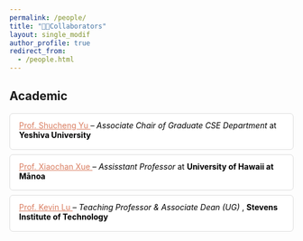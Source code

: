 ```yaml
---
permalink: /people/
title: "🧑‍🔬Collaborators"
layout: single_modif
author_profile: true
redirect_from: 
  - /people.html
---
```


## Academic
<!-- Formatted List Style -->
<!-- <ul style="list-style: disc; padding-left: 1.5rem; margin: 0;">
  <li style="margin-bottom: 0.75rem; padding-left: 0.5rem; border-left: 2px solid rgba(0,0,0,0.1);">
    <div style="margin-bottom: 0.3rem; color: #000;"> 
      <a href="https://www.stevens.edu/profile/syu19" target="_blank" rel="noopener noreferrer" style="color: #d97c5f;">
      Prof. Shucheng Yu </a> 
      – <em>Assisstant Professor</em> at <strong>Stevens Institute of Technology.</strong> <br> (Masters Thesis Advisor | Co-Author)
    </div>
  </li>
  <li style="margin-bottom: 0.75rem; padding-left: 0.5rem; border-left: 2px solid rgba(0,0,0,0.1);">
    <div style="margin-bottom: 0.3rem; color: #000;"> 
      <a href="https://xueshannon.github.io" target="_blank" rel="noopener noreferrer" style="color: #d97c5f">
      Prof. Xiaochan Xue</a> 
      – <em>Assisstant Professor</em> at <strong>University of Hawaii at Mānoa.</strong> <br>(Mentor | Co-Author)
    </div>
  </li>
  <li style="margin-bottom: 0.75rem; padding-left: 0.5rem; border-left: 2px solid rgba(0,0,0,0.1);">
    <div style="margin-bottom: 0.3rem; color: #000;"> 
      <a href="https://www.stevens.edu/profile/klu2" target="_blank" rel="noopener noreferrer" style="color: #d97c5f;">
        Prof. Kevin Lu
      </a> – <em>Teaching Professor & Associate Chair (Undergraduate Studies)</em>, <strong>Department of ECE, Stevens Institute of Technology.</strong> <br> (Masters Thesis Reader)
    </div>
  </li>
</ul> -->

<!-- Cards Style -->
<ul style="list-style-type: none; padding-left: 0; margin: 0;">
      <li style="padding: 0.75rem 1rem; margin-bottom: 0.5rem; border: 1px solid #ddd; border-radius: 6px; background: #fff; color: #000;">
      <div style="margin-bottom: 0.3rem; color: #000;"> <a href="https://www.yu.edu/katz/faculty#:~:text=Liyang%20Yan%27s%20Bio-,Shucheng%20Yu,-AI" target="_blank" rel="noopener noreferrer" style="color: #d97c5f;">
      Prof. Shucheng Yu
    </a> – <em>Associate Chair of Graduate CSE Department</em> at <strong>Yeshiva University
</strong> 
<!-- &nbsp;|&nbsp; -->
 <!-- <span style="display:inline-block; padding:0.2em 0.6em; font-size:0.7rem; font-weight:bold; 
        text-transform:uppercase; border-radius:0.25rem; background-color:#f5f5f5; 
        color:#333; margin-left:0.5em;">
    Masters Thesis Advisor &nbsp;|&nbsp; Co-Author
  </span> -->
        </div>
      </li>
      <li style="padding: 0.75rem 1rem; margin-bottom: 0.5rem; border: 1px solid #ddd; border-radius: 6px; background: #fff; color: #000;">
        <div style="margin-bottom: 0.3rem; color: #000;"> <a href="https://xueshannon.github.io" target="_blank" rel="noopener noreferrer" style="color: #d97c5f">
      Prof. Xiaochan Xue
    </a> – <em>Assisstant Professor</em> at <strong>University of Hawaii at Mānoa</strong> 
    <!-- &nbsp;|&nbsp; -->
<!-- <span style="display:inline-block; padding:0.2em 0.6em; font-size:0.7rem; font-weight:bold; 
        text-transform:uppercase; border-radius:0.25rem; background-color:#f5f5f5; 
        color:#333; margin-left:0.5em;">
    Mentor &nbsp;|&nbsp; Co-Author
  </span> -->
        </div>
      </li>
      <li style="padding: 0.75rem 1rem; margin-bottom: 0.5rem; border: 1px solid #ddd; border-radius: 6px; background: #fff; color: #000;">
        <div style="margin-bottom: 0.3rem; color: #000;"> <a href="https://www.stevens.edu/profile/klu2" target="_blank" rel="noopener noreferrer" style="color: #d97c5f;">
      Prof. Kevin Lu
    </a> – <em>Teaching Professor & Associate Dean (UG) </em>, <strong>Stevens Institute of Technology</strong> 
    <!-- &nbsp;|&nbsp;  -->
    <!-- <span style="display:inline-block; padding:0.2em 0.6em; font-size:0.7rem; font-weight:bold; 
        text-transform:uppercase; border-radius:0.25rem; background-color:#f5f5f5; 
        color:#333; margin-left:0.5em;">
    Masters Thesis Reader
  </span> -->
        </div>
      </li>
  </ul>
